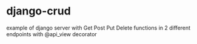 # django-crud
example of django server with Get Post Put Delete functions in 2 different endpoints
with @api_view decorator
